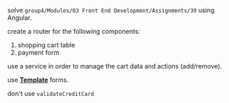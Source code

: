 <p>solve <code>group4/Modules/03 Front End Development/Assignments/39</code> using Angular.</p>
<p>create a router for the following components:
<ol>
<li>shopping cart table</li>
<li>payment form</li>
</ol>
<p>use a service in order to manage the cart data and actions (add/remove).</p>
<p>use <u><b>Template</u></b> forms.</p>
<p>don't use <code>validateCreditCard</code></p>
